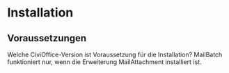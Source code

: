 # Installation

## Voraussetzungen

Welche CiviOffice-Version ist Voraussetzung für die Installation?
MailBatch funktioniert nur, wenn die Erweiterung MailAttachment installiert ist.
